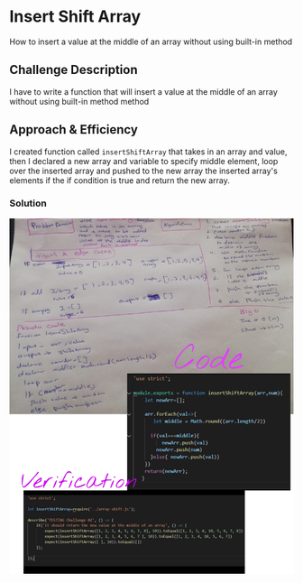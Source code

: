 # Insert Shift Array
How to insert a value at the middle of an array without using built-in method

## Challenge Description
I have to write a function that will insert a value at the middle of an array without using  built-in method method

## Approach & Efficiency
I created function called `insertShiftArray` that takes in an array and value, then I declared a new array and variable to specify middle element, loop over the inserted array and pushed to the new array the inserted array's elements if the if condition is true and return the new array.


### Solution
![reverse](/img/ddd.jpg)
